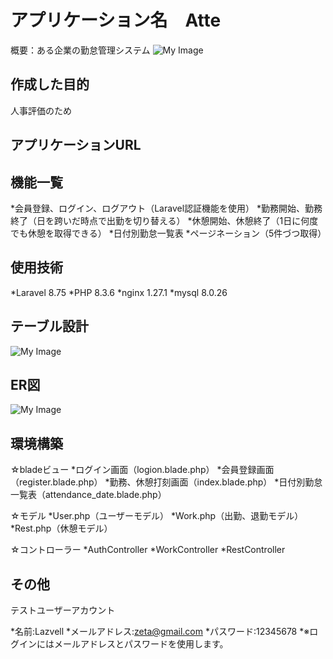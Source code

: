 # アプリケーション名　Atte
概要：ある企業の勤怠管理システム
![My Image](img/top.png)

## 作成した目的
人事評価のため

## アプリケーションURL

## 機能一覧
*会員登録、ログイン、ログアウト（Laravel認証機能を使用）
*勤務開始、勤務終了（日を跨いだ時点で出勤を切り替える）
*休憩開始、休憩終了（1日に何度でも休憩を取得できる）
*日付別勤怠一覧表
*ページネーション（5件づつ取得）

## 使用技術
*Laravel 8.75
*PHP 8.3.6
*nginx 1.27.1
*mysql 8.0.26

## テーブル設計
![My Image](img/atte_table.png)

## ER図
![My Image](img/relation.png)

## 環境構築
☆bladeビュー
*ログイン画面（logion.blade.php）
*会員登録画面（register.blade.php）
*勤務、休憩打刻画面（index.blade.php）
*日付別勤怠一覧表（attendance_date.blade.php）

☆モデル
*User.php（ユーザーモデル）
*Work.php（出勤、退勤モデル）
*Rest.php（休憩モデル）

☆コントローラー
*AuthController
*WorkController
*RestController

## その他
テストユーザーアカウント

*名前:Lazvell
*メールアドレス:zeta@gmail.com
*パスワード:12345678
*※ログインにはメールアドレスとパスワードを使用します。


